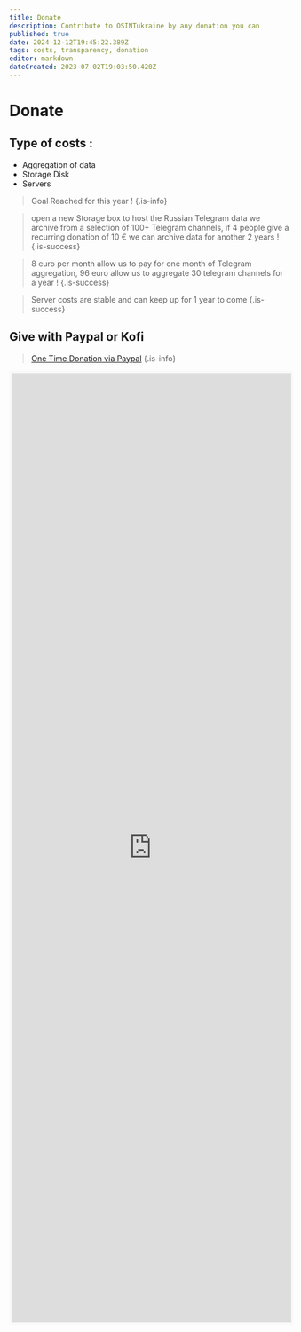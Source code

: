 ```yaml
---
title: Donate
description: Contribute to OSINTukraine by any donation you can
published: true
date: 2024-12-12T19:45:22.389Z
tags: costs, transparency, donation
editor: markdown
dateCreated: 2023-07-02T19:03:50.420Z
---
```


# Donate

## Type of costs : 

- Aggregation of data
- Storage Disk
- Servers


> Goal Reached for this year !
{.is-info}

> open a new Storage box to host the Russian Telegram data we archive from a selection of 100+ Telegram channels, if 4 people give a recurring donation of 10 € we can archive data for another 2 years !
{.is-success}


> 8 euro per month allow us to pay for one month of Telegram aggregation, 96 euro allow us to aggregate 30 telegram channels for a year !
{.is-success}

> Server costs are stable and can keep up for 1 year to come
{.is-success}

## Give with Paypal or Kofi

> [One Time Donation via Paypal](https://www.paypal.com/paypalme/osintukraine) 
{.is-info}


<iframe id='kofiframe' src='https://ko-fi.com/cyberbenb/?hidefeed=false&widget=true&embed=true&preview=true' style='border:none;width:100%;padding:4px;background:#f9f9f9;' height='1712' title='cyberbenb'></iframe>
